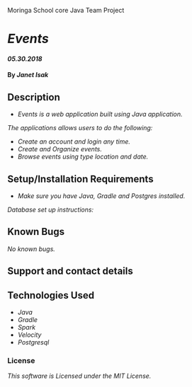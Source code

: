 Moringa School core Java Team Project

# _Events_

#### _05.30.2018_

#### By _**Janet Isak**_

## Description

* _Events is a web application built using Java application._

_The applications allows users to do the following:_

* _Create an account and login any time._
* _Create and Organize events._
* _Browse events using type location and date._



## Setup/Installation Requirements

* _Make sure you have Java, Gradle and Postgres installed._
<!-- * _Clone this repository from my Github named JanetIsak._ -->

_Database set up instructions:_

<!-- * _In PSQL:_
* _CREATE DATABASE hair_salon;_
* _CREATE TABLE stylists (id serial PRIMARY KEY, name varchar);_
* _CREATE TABLE clients (id serial PRIMARY KEY, name varchar, gender varchar, int cellphone);_
* _Go to **https://enigmatic-headland-33957.herokuapp.com/** for more information._ -->


## Known Bugs

_No known bugs._

## Support and contact details

<!-- _If you run into any issues or have questions, ideas or concerns, contact me at **janetisak@yahoo.com**. I encourage you to make a contribution to the code if see fit for improvement._ -->

## Technologies Used

* _Java_
* _Gradle_
* _Spark_
* _Velocity_
* _Postgresql_

### License

*This software is Licensed under the MIT License.*

<!-- Copyright (c) 2018 **_Janet Isak_** -->
